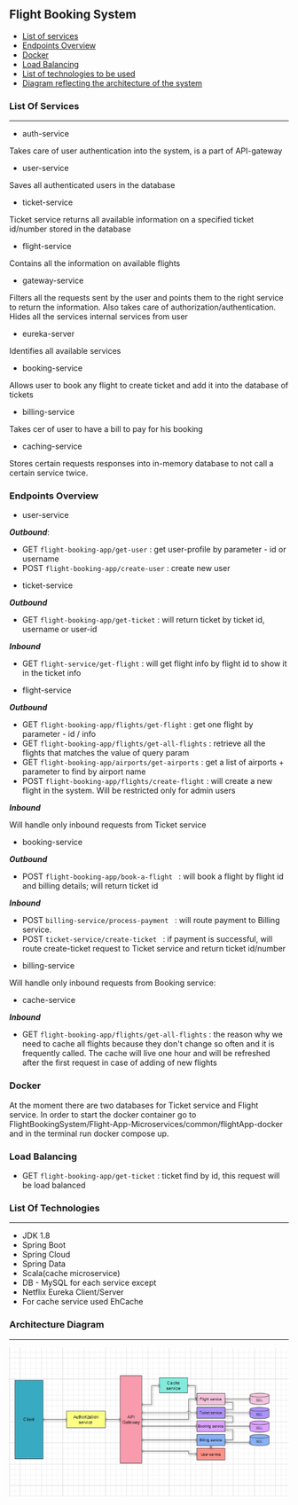 Flight Booking System
---------------------


* [List of services](#list-of-services)
* [Endpoints Overview](#endpoints-overview)
* [Docker](#docker)
* [Load Balancing](#load-balancing)
* [List of technologies to be used](#list-of-technologies)
* [Diagram reflecting the architecture of the system](#architecture-diagram)



### List Of Services

--------
- auth-service

Takes care of user authentication into the system, is a part of API-gateway
- user-service 

Saves all authenticated users in the database
- ticket-service

Ticket service returns all available information on a specified ticket id/number stored in the database
- flight-service

Contains all the information on available flights
- gateway-service

Filters all the requests sent by the user and points them to the right service to return the information. Also takes care of authorization/authentication. Hides all the services internal services from user
- eureka-server

Identifies all available services
- booking-service

Allows user to book any flight to create ticket and add it into the database of tickets
- billing-service

Takes cer of user to have a bill to pay for his booking
- caching-service

Stores certain requests responses into in-memory database to not call a certain service twice.


### Endpoints Overview
- user-service

**_Outbound_**:

+ GET `flight-booking-app/get-user` : get user-profile by parameter - id or username
+ POST `flight-booking-app/create-user` : create new user

- ticket-service

**_Outbound_**

+ GET `flight-booking-app/get-ticket` : will return ticket by ticket id, username or user-id

**_Inbound_**

+ GET `flight-service/get-flight` : will get flight info by flight id to show it in the ticket info

- flight-service 
 
**_Outbound_**

+ GET `flight-booking-app/flights/get-flight` : get one flight by parameter - id / info
+ GET `flight-booking-app/flights/get-all-flights` : retrieve all the flights that matches the value of query param
+ GET `flight-booking-app/airports/get-airports` : get a list of airports + parameter to find by airport name
+ POST `flight-booking-app/flights/create-flight` : will create a new flight in the system. Will be restricted only for admin users

**_Inbound_**

Will handle only inbound requests from Ticket service 

- booking-service

**_Outbound_**

+ POST `flight-booking-app/book-a-flight ` : will book a flight by flight id and billing details; will return ticket id

**_Inbound_**

+ POST `billing-service/process-payment ` : will route payment to Billing service.
+ POST `ticket-service/create-ticket ` : if payment is successful, will route create-ticket request to Ticket service and return ticket id/number

- billing-service

Will handle only inbound requests from Booking service:

- cache-service

**_Inbound_**

+ GET `flight-booking-app/flights/get-all-flights` : the reason why we need to cache all flights because they don't change so often and it is frequently called.
The cache will live one hour and will be refreshed after the first request in case of adding of new flights

### Docker

At the moment there are two databases for Ticket service and Flight service. In order to start the docker container go to FlightBookingSystem/Flight-App-Microservices/common/flightApp-docker and in the terminal run docker compose up.

### Load Balancing

+ GET `flight-booking-app/get-ticket` : ticket find by id, this request will be load balanced

### List Of Technologies

-------

+ JDK 1.8
+ Spring Boot
+ Spring Cloud
+ Spring Data
+ Scala(cache microservice)
+ DB - MySQL for each service except
+ Netflix Eureka Client/Server
+ For cache service used EhCache

### Architecture Diagram

------

![Microservices Architectural Model](MicroservicesDiagram.png)
